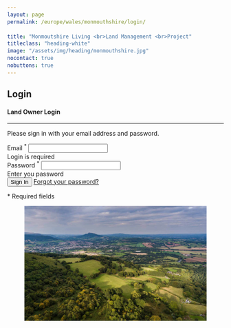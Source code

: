 ```yaml
---
layout: page
permalink: /europe/wales/monmouthshire/login/

title: "Monmoutshire Living <br>Land Management <br>Project"
titleclass: "heading-white"
image: "/assets/img/heading/monmouthshire.jpg"
nocontact: true
nobuttons: true
---
```


<section class="login">
	<div class="row">
		<div class="col-12 col-lg-6 col-xl-5">
			<div class="login-content">
				<h2>Login</h2>
				<h4>Land Owner Login</h4>
				<hr>
				<p>Please sign in with your email address and password.</p>
				<form action="#" class="form validate" novalidate>
					<div class="mb-4">
						<label for="login" class="form-label">Email <sup>*</sup></label>
						<input id="login" name="login" type="text" class="form-control" placeholder="" required>
						<div class="invalid-feedback">Login is required</div>
					</div>
					<div class="mb-4">
						<label for="password" class="form-label">Password <sup>*</sup></label>
						<input id="password" name="password" type="password" class="form-control" required>
						<div class="invalid-feedback">Enter you password</div>
					</div>
					<button type="submit" class="btn btn-primary">Sign In</button>
					<a href="#" class="forgot">Forgot your password?</a>
					<p class="required">* Required fields</p>
				</form>
			</div>
		</div>
		<div class="col-12 col-lg-6 col-xl-7">
			<figure class="login-image">
				<img class="img-fluid" src="/assets/img/login.jpg" alt="">
			</figure>
		</div>
	</div>
</section>